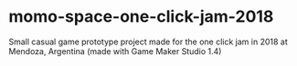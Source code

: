 # momo-space-one-click-jam-2018
Small casual game prototype project made for the one click jam in 2018 at Mendoza, Argentina (made with Game Maker Studio 1.4)
